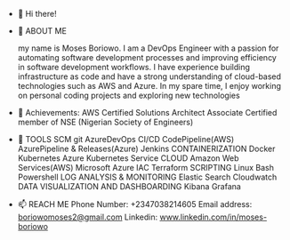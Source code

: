 - 👋 Hi there!

- 👀 ABOUT ME

    my name is Moses Boriowo. I am a DevOps Engineer with a passion for automating software development processes and improving efficiency in software development workflows. I have experience building infrastructure as code and have a strong understanding of cloud-based technologies such as AWS and Azure. In my spare time, I enjoy working on personal coding projects and exploring new technologies

- 🌱 Achievements:
    AWS Certified Solutions Architect Associate
    Certified member of NSE (Nigerian Society of Engineers)

- 💞️ TOOLS 
    SCM
        git
        AzureDevOps
    CI/CD
        CodePipeline(AWS)
        AzurePipeline & Releases(Azure)
        Jenkins
    CONTAINERIZATION
        Docker
        Kubernetes
        Azure Kubernetes Service
    CLOUD
        Amazon Web Services(AWS)
        Microsoft Azure
    IAC
        Terraform
    SCRIPTING
        Linux
        Bash
        Powershell
    LOG ANALYSIS & MONITORING
        Elastic Search
        Cloudwatch
    DATA VISUALIZATION AND DASHBOARDING
        Kibana
        Grafana    

- 📫 REACH ME
    Phone Number: +2347038214605
    Email address: boriowomoses2@gmail.com
    Linkedin:      www.linkedin.com/in/moses-boriowo

<!---
mosesboriowo/mosesboriowo is a ✨ special ✨ repository because its `README.md` (this file) appears on your GitHub profile.
You can click the Preview link to take a look at your changes.
--->
